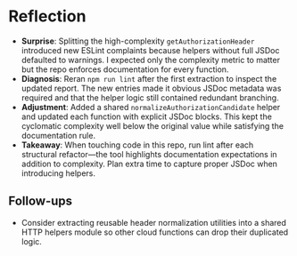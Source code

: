 # Reflection

- **Surprise**: Splitting the high-complexity `getAuthorizationHeader` introduced new ESLint complaints because helpers without full JSDoc defaulted to warnings. I expected only the complexity metric to matter but the repo enforces documentation for every function.
- **Diagnosis**: Reran `npm run lint` after the first extraction to inspect the updated report. The new entries made it obvious JSDoc metadata was required and that the helper logic still contained redundant branching.
- **Adjustment**: Added a shared `normalizeAuthorizationCandidate` helper and updated each function with explicit JSDoc blocks. This kept the cyclomatic complexity well below the original value while satisfying the documentation rule.
- **Takeaway**: When touching code in this repo, run lint after each structural refactor—the tool highlights documentation expectations in addition to complexity. Plan extra time to capture proper JSDoc when introducing helpers.

## Follow-ups

- Consider extracting reusable header normalization utilities into a shared HTTP helpers module so other cloud functions can drop their duplicated logic.
